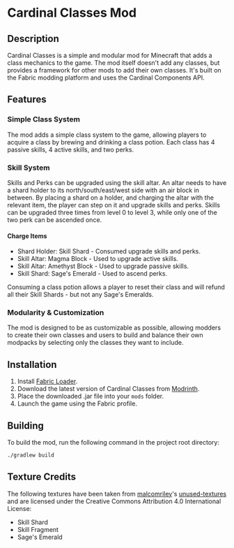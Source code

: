 # Cardinal Classes Mod

## Description

Cardinal Classes is a simple and modular mod for Minecraft that adds a class mechanics to the game.
The mod itself doesn't add any classes, but provides a framework for other mods to add their own classes.
It's built on the Fabric modding platform and uses the Cardinal Components API.

## Features

### Simple Class System
The mod adds a simple class system to the game, allowing players
to acquire a class by brewing and drinking a class potion.
Each class has 4 passive skills, 4 active skills, and two perks.

### Skill System
Skills and Perks can be upgraded using the skill altar.
An altar needs to have a shard holder to its north/south/east/west side with an air block in between.
By placing a shard on a holder, and charging the altar with the relevant item, the player can step on it and upgrade skills and perks.
Skills can be upgraded three times from level 0 to level 3, while only one of the two perk can be ascended once.

#### Charge Items

- Shard Holder: Skill Shard - Consumed upgrade skills and perks.
- Skill Altar: Magma Block - Used to upgrade active skills.
- Skill Altar: Amethyst Block - Used to upgrade passive skills.
- Skill Shard: Sage's Emerald - Used to ascend perks.

Consuming a class potion allows a player to reset their class and will
refund all their Skill Shards - but not any Sage's Emeralds.

### Modularity & Customization
The mod is designed to be as customizable as possible,
allowing modders to create their own classes and users to
build and balance their own modpacks by selecting only the classes they want to include.

## Installation

1. Install [Fabric Loader](https://fabricmc.net/use/).
2. Download the latest version of Cardinal Classes from [Modrinth](https://github.com/yourusername/CardinalClasses/releases).
3. Place the downloaded .jar file into your `mods` folder.
4. Launch the game using the Fabric profile.

## Building

To build the mod, run the following command in the project root directory:

```bash
./gradlew build
```

## Texture Credits
The following textures have been taken from [malcomriley](https://github.com/malcolmriley)'s [unused-textures](https://github.com/malcolmriley/unused-textures)
and are licensed under the Creative Commons Attribution 4.0 International License:
- Skill Shard
- Skill Fragment
- Sage's Emerald